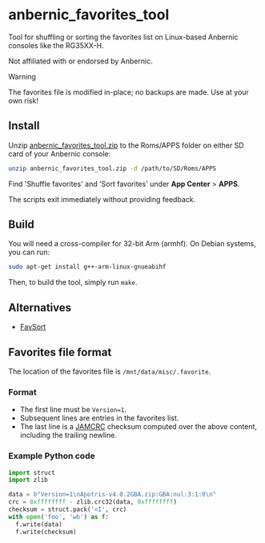 # anbernic_favorites_tool
Tool for shuffling or sorting the favorites list on Linux-based Anbernic consoles like the RG35XX-H.

Not affiliated with or endorsed by Anbernic.

> [!WARNING]  
> The favorites file is modified in-place; no backups are made.
> Use at your own risk!

## Install
Unzip [anbernic_favorites_tool.zip](https://github.com/atdt/anbernic_favorites_tool/releases/latest/download/anbernic_favorites_tool.zip) to the Roms/APPS folder on either SD card of your Anbernic console:

```sh
unzip anbernic_favorites_tool.zip -d /path/to/SD/Roms/APPS
```

Find 'Shuffle favorites' and 'Sort favorites' under **App Center** > **APPS**.

The scripts exit immediately without providing feedback.

## Build
You will need a cross-compiler for 32-bit Arm (armhf). On Debian systems, you can run:

```sh
sudo apt-get install g++-arm-linux-gnueabihf
```

Then, to build the tool, simply run `make`.

## Alternatives
* [FavSort](https://github.com/Skeeve/FavSort)

## Favorites file format
The location of the favorites file is `/mnt/data/misc/.favorite`.

### Format
- The first line must be `Version=1`.
- Subsequent lines are entries in the favorites list.
- The last line is a [JAMCRC](https://reveng.sourceforge.io/crc-catalogue/all.htm#crc.cat.jamcrc) checksum computed over the above content, including the trailing newline.

### Example Python code

```python
import struct
import zlib

data = b"Version=1\nApotris-v4.0.2GBA.zip:GBA:nul:3:1:0\n"
crc = 0xffffffff - zlib.crc32(data, 0xffffffff)
checksum = struct.pack('<I', crc)
with open('foo', 'wb') as f:
  f.write(data)
  f.write(checksum)
```
